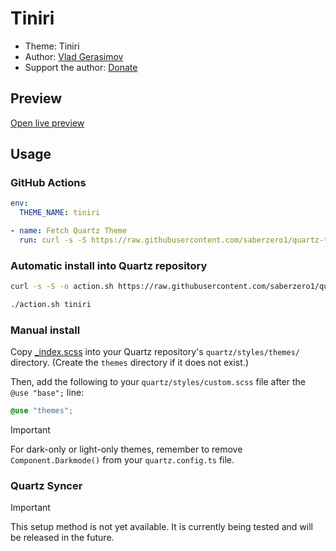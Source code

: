 # Tiniri

- Theme: Tiniri
- Author: <a href="https://tiniri.vlad.studio" target="_blank" rel="noopener noreferrer">Vlad Gerasimov</a>
- Support the author: <a href="https://vlad.studio/signup" target="_blank" rel="noopener noreferrer">Donate</a>

## Preview

[Open live preview](https://quartz-themes.github.io/tiniri/)

## Usage

### GitHub Actions

```yaml
env:
  THEME_NAME: tiniri
```

```yaml
- name: Fetch Quartz Theme
  run: curl -s -S https://raw.githubusercontent.com/saberzero1/quartz-themes/master/action.sh | bash -s -- $THEME_NAME
```

### Automatic install into Quartz repository

```bash
curl -s -S -o action.sh https://raw.githubusercontent.com/saberzero1/quartz-themes/master/action.sh

./action.sh tiniri
```

### Manual install

Copy [\_index.scss](./_index.scss) into your Quartz repository's `quartz/styles/themes/` directory. (Create the `themes` directory if it does not exist.)

Then, add the following to your `quartz/styles/custom.scss` file after the `@use "base";` line:

```scss
@use "themes";
```

> [!IMPORTANT]
> For dark-only or light-only themes, remember to remove `Component.Darkmode()` from your `quartz.config.ts` file.

### Quartz Syncer

> [!IMPORTANT]
> This setup method is not yet available. It is currently being tested and will be released in the future.

